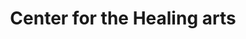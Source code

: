 ---
title: "Center for the Healing arts"
url: /manchester/center-for-the-healing-arts/
shop: Massage
---